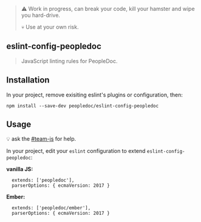 > :warning: Work in progress, can break your code, kill your hamster and wipe you hard-drive.
>
> :skull: Use at your own risk.

## eslint-config-peopledoc

> JavaScript linting rules for PeopleDoc.

## Installation

In your project, remove exisiting eslint's plugins or configuration, then:

    npm install --save-dev peopledoc/eslint-config-peopledoc

## Usage

:bulb: ask the [#team-js](https://peopledoc.slack.com/messages/C467CSUQZ) for help.

In your project, edit your `eslint` configuration to extend `eslint-config-peopledoc`:

**vanilla JS:**

      extends: ['peopledoc'],
      parserOptions: { ecmaVersion: 2017 }

**Ember:**

      extends: ['peopledoc/ember'],
      parserOptions: { ecmaVersion: 2017 }
